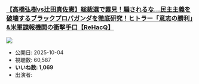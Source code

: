 ### [【高橋弘樹vs辻田真佐憲】総裁選で露見！騙されるな…民主主義を破壊するブラックプロパガンダを徹底研究！ヒトラー「意志の勝利」&米軍諜報機関の衝撃手口【ReHacQ】](https://www.youtube.com/watch?v=gzIAvQsK2is)
[![](https://img.youtube.com/vi/gzIAvQsK2is/sddefault.jpg)](https://www.youtube.com/watch?v=gzIAvQsK2is)
-   公開日: 2025-10-04
-   視聴数: 60,587
-   **いいね数: 1,069**
-   出演者: 
